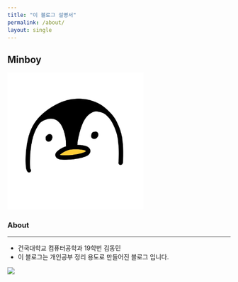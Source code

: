 ```yaml
---
title: "이 블로그 설명서"
permalink: /about/
layout: single
---
```


## Minboy

<img src="../images/profile.jpeg" alt="profile" style="zoom: 33%;" />

### About

---

- 건국대학교 컴퓨터공학과 19학번 김동민
- 이 블로그는 개인공부 정리 용도로 만들어진 블로그 입니다.

<img src="http://mazandi.herokuapp.com/api?handle=melonboy&theme=warm"/>

